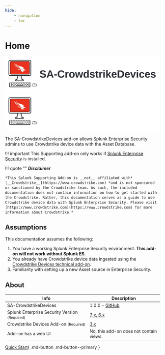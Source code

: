 ```yaml
---
hide:
    - navigation
    - toc
---
```

# Home

![Image title](./assets/sa-crowdstrike-logo.svg#only-light)
![Image title](./assets/sa-crowdstrike-logo-dark.svg#only-dark)

The SA-CrowdstrikeDevices add-on allows Splunk Enterprise Security admins to use Crowdstrike device data with the Asset Database.

!!! important
    This Supporting add-on only works if [Splunk Enterprise Security](https://splunkbase.splunk.com/app/263) is installed.

!!! quote ""
    __*Disclaimer*__

    *This Splunk Supporting Add-on is __not__ affiliated with* [__Crowdstrike__](https://www.crowdstrike.com) *and is not sponsored or sanctioned by the Crowdstrike team. As such, the included documentation does not contain information on how to get started with the Crowdstrike. Rather, this documentation serves as a guide to use Crowdstrike device data with Splunk Enterprise Security. Please visit [https://www.crowdstrike.com](https://www.crowdstrike.com) for more information about Crowdstrike.*

## Assumptions

This documentation assumes the following:

1. You have a working Splunk Enterprise Security environment. **This add-on will not work without Splunk ES.**
2. You already have Crowdstrike device data ingested using the [Crowdstrike Devices technical add-on](https://splunkbase.splunk.com/app/5570).
3. Familiarity with setting up a new Asset source in Enterprise Security.

## About

Info | Description
------|----------
SA-CrowdstrikeDevices | 1.0.0 - [GitHub](https://github.com/ZachChristensen28/SA-CrowdstrikeDevices)
Splunk Enterprise Security Version <small>(Required)</small> | [7.x, 6.x](https://splunkbase.splunk.com/app/263)
Crowdstrike Devices Add-on <small>(Required)</small> | [3.x](https://splunkbase.splunk.com/app/5570)
Add-on has a web UI | No, this add-on does not contain views.

[Quick Start](quickstart){ .md-button .md-button--primary }
